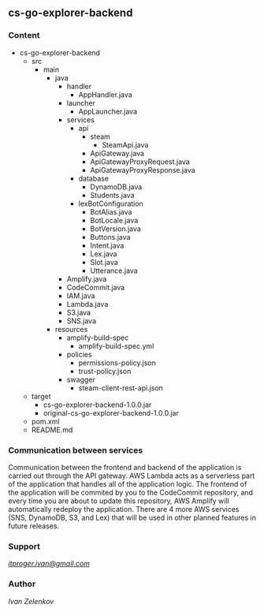 ## cs-go-explorer-backend

### Content
- cs-go-explorer-backend
   - src
      - main
         - java
            - handler
                - AppHandler.java
            - launcher
                - AppLauncher.java
            - services
                - api
                    - steam
                        - SteamApi.java
                    - ApiGateway.java
                    - ApiGatewayProxyRequest.java
                    - ApiGatewayProxyResponse.java
                - database
                    - DynamoDB.java
                    - Students.java
                - lexBotConfiguration
                    - BotAlias.java
                    - BotLocale.java
                    - BotVersion.java
                    - Buttons.java
                    - Intent.java
                    - Lex.java
                    - Slot.java
                    - Utterance.java
            - Amplify.java
            - CodeCommit.java
            - IAM.java
            - Lambda.java
            - S3.java
            - SNS.java
         - resources
            - amplify-build-spec
                - amplify-build-spec.yml
            - policies
                - permissions-policy.json
                - trust-policy.json
            - swagger
                - steam-client-rest-api.json
   - target
      - cs-go-explorer-backend-1.0.0.jar
      - original-cs-go-explorer-backend-1.0.0.jar
   - pom.xml
   - README.md

### Communication between services
Communication between the frontend and backend of the application is carried out through the API gateway. AWS Lambda acts as a serverless part of the application 
that handles all of the application logic. The frontend of the application will be commited by you to the CodeCommit repository, and every time you are about to update 
this repository, AWS Amplify will automatically redeploy the application. There are 4 more AWS services (SNS, DynamoDB, S3, and Lex) that will be used in other planned 
features in future releases.

### Support
*itproger.ivan@gmail.com*

### Author
*Ivan Zelenkov*